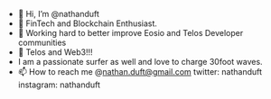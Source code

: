 - 👋 Hi, I’m @nathanduft
- 👀 FinTech and Blockchain Enthusiast.
- 🌱 Working hard to better improve Eosio and Telos Developer communities
- 💞️ Telos and Web3!!!
- I am a passionate surfer as well and love to charge 30foot waves. 
- 📫 How to reach me @nathan.duft@gmail.com twitter: nathanduft instagram: nathanduft
<!---
nathanduft44/nathanduft44 is a ✨ special ✨ repository because its `README.md` (this file) appears on your GitHub profile.
You can click the Preview link to take a look at your changes.
--->
